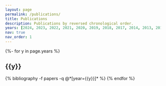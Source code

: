 ```yaml
---
layout: page
permalink: /publications/
title: Publications
description: Publications by reversed chronological order.
years: [2024, 2023, 2022, 2021, 2020, 2019, 2018, 2017, 2014, 2013, 2012, 2010]
nav: true
nav_order: 1
---
```

<!-- _pages/publications.md -->
<div class="publications">

{%- for y in page.years %}
  <h2 class="year">{{y}}</h2>
  {% bibliography -f papers -q @*[year={{y}}]* %}
{% endfor %}

</div>
